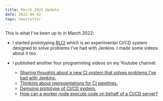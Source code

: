 ```yaml
---
title: March 2022 Update
date: 2022-04-02
tags: newsletter
---
```


This is what I've been up to in March 2022:

* I started prototyping [RLCI](https://github.com/rickardlindberg/rlci/) which
  is an experimental CI/CD system designed to solve problems I've had with
  Jenkins. I made some videos about it too.

* I published another four programming videos on my Youtube channel:

    * [Sharing thoughts about a new CI system that solves problems I've had with Jenkins.](https://youtu.be/pZwjYknDxYo)
    * [Thinking about representations for CI pipelines.](https://youtu.be/-iSgZkqlUVw)
    * [Demoing prototype of CI/CD system.](https://youtu.be/oPX8bBTNBMI)
    * [How can a worker node execute code on behalf of a CI/CD server?](https://youtu.be/RHy-oryo5rI)
